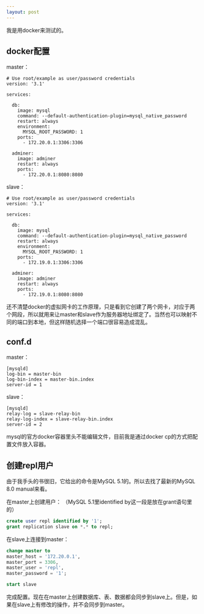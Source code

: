 ```yaml
---
layout: post
---
```


我是用docker来测试的。

## docker配置

master：

```
# Use root/example as user/password credentials
version: '3.1'

services:

  db:
    image: mysql
    command: --default-authentication-plugin=mysql_native_password
    restart: always
    environment:
      MYSQL_ROOT_PASSWORD: 1
    ports:
      - 172.20.0.1:3306:3306

  adminer:
    image: adminer
    restart: always
    ports:
      - 172.20.0.1:8080:8080
```

slave：

```
# Use root/example as user/password credentials
version: '3.1'

services:

  db:
    image: mysql
    command: --default-authentication-plugin=mysql_native_password
    restart: always
    environment:
      MYSQL_ROOT_PASSWORD: 1
    ports:
      - 172.19.0.1:3306:3306

  adminer:
    image: adminer
    restart: always
    ports:
      - 172.19.0.1:8080:8080
```

还不清楚docker的虚拟网卡的工作原理，只是看到它创建了两个网卡，对应于两个网段，所以就用来让master和slave作为服务器地址绑定了。当然也可以映射不同的端口到本地，但这样随机选择一个端口很容易造成混乱。

## conf.d

master：

```
[mysqld]
log-bin = master-bin
log-bin-index = master-bin.index
server-id = 1
```

slave：

```
[mysqld]
relay-log = slave-relay-bin
relay-log-index = slave-relay-bin.index
server-id = 2
```

mysql的官方docker容器里头不能编辑文件，目前我是通过docker cp的方式把配置文件放入容器。

## 创建repl用户

由于我手头的书很旧，它给出的命令是MySQL 5.1的。所以去找了最新的MySQL 8.0 manual来看。

在master上创建用户： （MySQL 5.1里identified by这一段是放在grant语句里的）

```sql
create user repl identified by '1';
grant replication slave on *.* to repl;
```

在slave上连接到master：

```sql
change master to
master_host = '172.20.0.1',
master_port = 3306,
master_user = 'repl',
master_password = '1';

start slave
```

完成配置。现在在master上创建数据库、表、数据都会同步到slave上。但是，如果在slave上有修改的操作，并不会同步到master。
